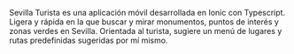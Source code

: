 Sevilla Turista es una aplicación móvil desarrollada en Ionic con Typescript.
Ligera y rápida en la que buscar y mirar monumentos, puntos de interés y zonas verdes en Sevilla.
Orientada al turista, sugiere un menú de lugares y rutas predefinidas sugeridas por mí mismo.
